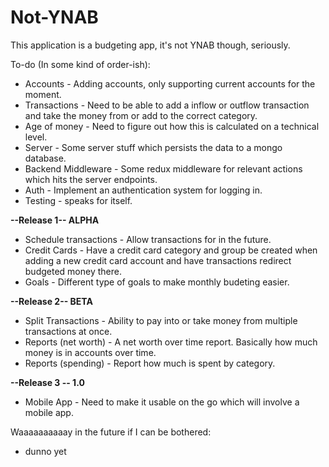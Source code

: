 # Not-YNAB

This application is a budgeting app, it's not YNAB though, seriously.

To-do (In some kind of order-ish):

* Accounts - Adding accounts, only supporting current accounts for the moment.
* Transactions - Need to be able to add a inflow or outflow transaction and take the money from or add to the correct category.
* Age of money - Need to figure out how this is calculated on a technical level.
* Server - Some server stuff which persists the data to a mongo database.
* Backend Middleware - Some redux middleware for relevant actions which hits the server endpoints.
* Auth - Implement an authentication system for logging in.
* Testing - speaks for itself.

**--Release 1-- ALPHA**

* Schedule transactions - Allow transactions for in the future.
* Credit Cards - Have a credit card category and group be created when adding a new credit card account and have transactions redirect budgeted money there.
* Goals - Different type of goals to make monthly budeting easier.

**--Release 2-- BETA**

* Split Transactions - Ability to pay into or take money from multiple transactions at once.
* Reports (net worth) - A net worth over time report. Basically how much money is in accounts over time.
* Reports (spending) - Report how much is spent by category.

**--Release 3 -- 1.0**

* Mobile App - Need to make it usable on the go which will involve a mobile app.

Waaaaaaaaaay in the future if I can be bothered:

* dunno yet